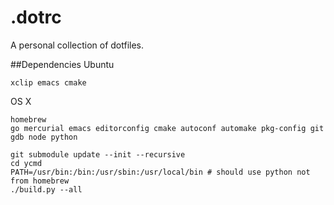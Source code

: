 # .dotrc
A personal collection of dotfiles.

##Dependencies
Ubuntu

```
xclip emacs cmake
```

OS X

```
homebrew
go mercurial emacs editorconfig cmake autoconf automake pkg-config git gdb node python
```

```
git submodule update --init --recursive
cd ycmd
PATH=/usr/bin:/bin:/usr/sbin:/usr/local/bin # should use python not from homebrew
./build.py --all
```